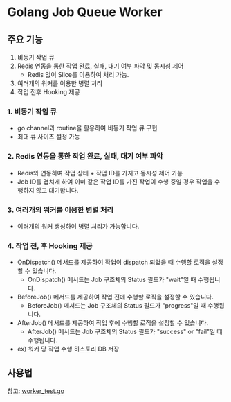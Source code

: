# Golang Job Queue Worker

## 주요 기능

1. 비동기 작업 큐
2. Redis 연동을 통한 작업 완료, 실패, 대기 여부 파악 및 동시성 제어
    - Redis 없이 Slice를 이용하여 처리 가능.
3. 여러개의 워커를 이용한 병렬 처리
4. 작업 전후 Hooking 제공

### 1. 비동기 작업 큐

- go channel과 routine을 활용하여 비동기 작업 큐 구현
- 최대 큐 사이즈 설정 가능

### 2. Redis 연동을 통한 작업 완료, 실패, 대기 여부 파악

- Redis와 연동하여 작업 상태 + 작업 ID를 가지고 동시성 제어 가능
- Job ID를 겹치게 하여 이미 같은 작업 ID를 가진 작업이 수행 중일 경우 작업을 수행하지 않고 대기합니다.

### 3. 여러개의 워커를 이용한 병렬 처리

- 여러개의 워커 생성하여 병렬 처리가 가능합니다.

### 4. 작업 전, 후 Hooking 제공

- OnDispatch() 메서드를 제공하여 작업이 dispatch 되었을 때 수행할 로직을 설정할 수 있습니다.
    - OnDispatch() 메서드는 Job 구조체의 Status 필드가 "wait"일 때 수행됩니다.
- BeforeJob() 메서드를 제공하여 작업 전에 수행할 로직을 설정할 수 있습니다.
    - BeforeJob() 메서드는 Job 구조체의 Status 필드가 "progress"일 때 수행됩니다.
- AfterJob() 메서드를 제공하여 작업 후에 수행할 로직을 설정할 수 있습니다.
    - AfterJob() 메서드는 Job 구조체의 Status 필드가 "success" or "fail"일 떄 수행됩니다.
- ex) 워커 당 작업 수행 히스토리 DB 저장

## 사용법

참고: [worker_test.go](./woker_test.go)
